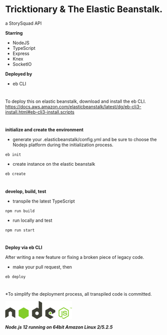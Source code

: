 # Tricktionary & The Elastic Beanstalk.

a StorySquad API

**Starring**
- NodeJS
- TypeScript
- Express
- Knex
- SocketIO

**Deployed by**
- eb CLI

#

To deploy this on elastic beanstalk, download and install the eb CLI. https://docs.aws.amazon.com/elasticbeanstalk/latest/dg/eb-cli3-install.html#eb-cli3-install.scripts
#

**initialize and create the environment**

- generate your .elasticbeanstalk/config.yml and be sure to choose the Nodejs platform during the initialization process.
```
eb init
```
- create instance on the elastic beanstalk
```
eb create
```
# 

**develop, build, test**
- transpile the latest TypeScript
```
npm run build
```
- run locally and test
```
npm run start
```
#
**Deploy via eb CLI**

After writing a new feature or fixing a broken piece of legacy code.

- make your pull request, then
```
eb deploy
```

#

*To simplify the deployment process, all transpiled code is committed.

<img src="gifs/Node.js_logo_2015.svg" width="42%">

***Node.js 12 running on 64bit Amazon Linux 2/5.2.5***
